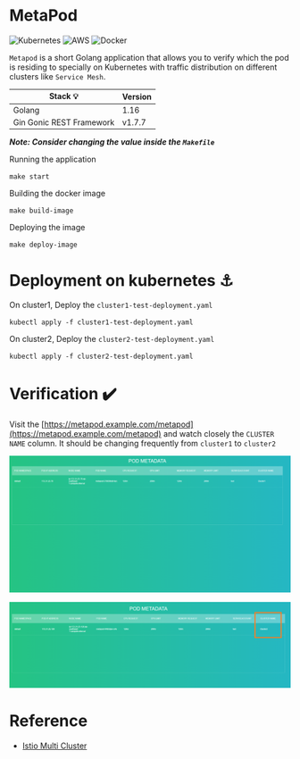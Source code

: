 # MetaPod #

![Kubernetes](https://img.shields.io/badge/kubernetes-%23326ce5.svg?style=for-the-badge&logo=kubernetes&logoColor=white)
![AWS](https://img.shields.io/badge/AWS-%23FF9900.svg?style=for-the-badge&logo=amazon-aws&logoColor=white)
![Docker](https://img.shields.io/badge/docker-%230db7ed.svg?style=for-the-badge&logo=docker&logoColor=white)

`Metapod` is a short Golang application that allows you to verify which the pod is residing to specially on Kubernetes with traffic distribution on different clusters like `Service Mesh`.


| Stack 💡                 | Version |
| ------------------------ | ------- |
| Golang                   | 1.16    |
| Gin Gonic REST Framework | v1.7.7  |

***Note: Consider changing the value inside the `Makefile`***

Running the application
```
make start
```

Building the docker image
```
make build-image
```

Deploying the image
```
make deploy-image
```

Deployment on kubernetes ⚓
============================

On cluster1, Deploy the `cluster1-test-deployment.yaml`
```
kubectl apply -f cluster1-test-deployment.yaml
```

On cluster2, Deploy the `cluster2-test-deployment.yaml`
```
kubectl apply -f cluster2-test-deployment.yaml
```


Verification ✔️
================

Visit the [https://metapod.example.com/metapod](https://metapod.example.com/metapod) and watch closely the `CLUSTER NAME` column. It should be changing frequently from `cluster1` to `cluster2`

![cluster1.png](static/cluster1.png)

![cluster2.png](static/cluster2.png)


Reference
==========
- [Istio Multi Cluster](https://github.com/redopsbay/Istio-Multi-Cluster)
